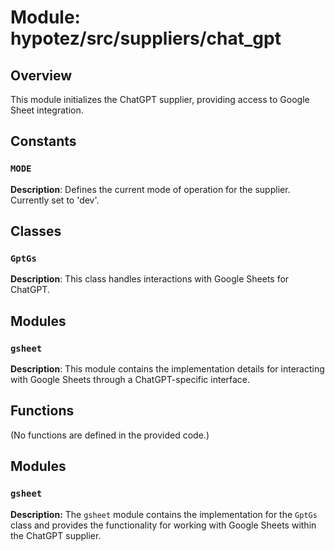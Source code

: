 # Module: hypotez/src/suppliers/chat_gpt

## Overview

This module initializes the ChatGPT supplier, providing access to Google Sheet integration.


## Constants

### `MODE`

**Description**: Defines the current mode of operation for the supplier.  Currently set to 'dev'.


## Classes

### `GptGs`

**Description**: This class handles interactions with Google Sheets for ChatGPT.


## Modules

### `gsheet`

**Description**: This module contains the implementation details for interacting with Google Sheets through a ChatGPT-specific interface.


## Functions

(No functions are defined in the provided code.)


## Modules


### `gsheet`

**Description:** The `gsheet` module contains the implementation for the `GptGs` class and provides the functionality for working with Google Sheets within the ChatGPT supplier.



```
```